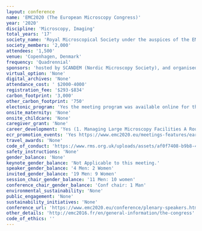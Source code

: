 ```yaml
---
layout: conference 
name: 'EMC2020 (The European Microscopy Congress)'
year: '2020'
discipline: 'Microscopy, Imaging'
total_years: '17'
society_name: 'Royal Microscopical Society under the auspices of the EMS and IFSM'
society_members: '2,000'
attendees: '1,500'
venue: 'Copenhagen, Denmark'
frequency: 'Quadrennial'
sponsors: 'hosted by SCANDEM (Nordic Microscopy Society), and organised by the UKs Royal Microscopical Society, sponsored by EMS (European Microscopy Society), IFSM (International Federation of Societies for Microscopy), FEI(https://www.fei.com/home/), JEOL(http://jeol.fr/), Hitachi(https://www.hitachi-hightech.com/eu/product_list/?ld=sms2&version=), Tescan(https://www.tescan.com/), Zeiss(https://www.zeiss.com/microscopy/int/home.html?vaURL=www.zeiss.com/microscopy), Burker(https://www.bruker.com/), '
virtual_option: 'None'
digital_archives: 'None'
attendance_cost: ' $2000-4000'
registration_fee: '$293-$834'
carbon_footprint: '3,000'
other_carbon_footprint: '750'
electonic_program: 'Yes the meeting program was available online for the previous meeting (2016).'
onsite_maternity: 'None'
onsite_childcare: 'None'
caregiver_grant: 'None'
career_development: 'Yes (1. Managing Large Microscopy Facilities A Round Table linked to the ‘Network Lunch Workhop’ to discuss and exchange about how to run large microscopy facilities open to scientific communities; free admission for EMC participants.) and a Leadership Workshop for Scientists (https://www.emc2020.eu/meetings-features/pre-congress-workshops-and-satellite-meetings.html#leadership) '
ecr_promotion_events: 'Yes https://www.emc2020.eu/meetings-features/early-career-workshop.html'
travel_awards: 'None'
code_of_conduct: 'https://www.rms.org.uk/uploads/assets/af0f7408-b9b8-4562-a49e6c662297e3bd/code-conduct.pdf'
safety_instructions: 'None'
gender_balance: 'None'
keynote_gender_balance: 'Not Applicable to this meeting.'
speaker_gender_balance: '4 Men: 2 Women'
invited_gender_balance: '19 Men: 9 Women'
session_chair_gender_balance: '11 Men: 10 women'
conference_chair_gender_balance: 'Conf chair: 1 Man'
environmental_sustainability: 'None'
public_engagement: 'None'
sustainability_initiatives: 'None'
conference_url: 'https://www.emc2020.eu/conference/plenary-speakers.html'
other_details: 'http://emc2016.fr/en/general-information/the-congress'
code_of_ethics: ''
---
```


